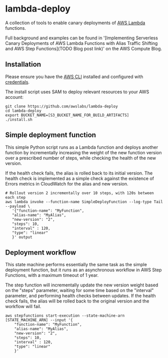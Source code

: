 # lambda-deploy
A collection of tools to enable canary deployments of [AWS Lambda](https://aws.amazon.com/lambda) functions.

Full background and examples can be found in '[Implementing Serverless Canary Deployments of AWS Lambda Functions with Alias Traffic Shifting and AWS Step Functions](TODO Blog post link)' on the AWS Compute Blog.

## Installation
Please ensure you have the [AWS CLI](https://aws.amazon.com/cli) installed and configured with [credentials](http://docs.aws.amazon.com/cli/latest/userguide/cli-chap-getting-started.html).

The install script uses SAM to deploy relevant resources to your AWS account:
```
git clone https://github.com/awslabs/lambda-deploy
cd lambda-deploy
export BUCKET_NAME=[S3_BUCKET_NAME_FOR_BUILD_ARTIFACTS]
./install.sh
```

## Simple deployment function
This simple Python script runs as a Lambda function and deploys another function by incrementally increasing the weight of the new function version over a prescribed number of steps, while checking the health of the new version. 

If the health check fails, the alias is rolled back to its initial version. The health check is implemented as a simple check against the existence of Errors metrics in CloudWatch for the alias and new version.

```
# Rollout version 2 incrementally over 10 steps, with 120s between each step
aws lambda invoke --function-name SimpleDeployFunction --log-type Tail --payload \
   '{"function-name": "MyFunction",
   "alias-name": "MyAlias",
   "new-version": "2",
   "steps": 10,
   "interval" : 120,
   "type": "linear"
   }' output
```

## Deployment workflow
This state machine performs essentially the same task as the simple deployment function, but it runs as an asynchronous workflow in AWS Step Functions, with a maximum timeout of 1 year.

The step function will incrementally update the new version weight based on the "steps" parameter, waiting for some time based on the "interval" parameter, and performing health checks between updates. If the health check fails, the alias will be rolled back to the original version and the workflow will fail.

```
aws stepfunctions start-execution --state-machine-arn [STATE_MACHINE_ARN] --input '{
    "function-name": "MyFunction",
    "alias-name": "MyAlias",
    "new-version": "2",
    "steps": 10,
    "interval" : 120,
    "type": "linear"
    }'
```
